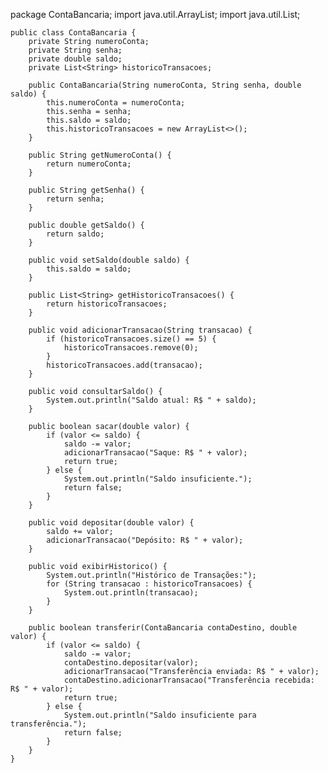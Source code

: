 package ContaBancaria;
	import java.util.ArrayList;
	import java.util.List;

	public class ContaBancaria {
	    private String numeroConta;
	    private String senha;
	    private double saldo;
	    private List<String> historicoTransacoes;

	    public ContaBancaria(String numeroConta, String senha, double saldo) {
	        this.numeroConta = numeroConta;
	        this.senha = senha;
	        this.saldo = saldo;
	        this.historicoTransacoes = new ArrayList<>();
	    }

	    public String getNumeroConta() {
	        return numeroConta;
	    }

	    public String getSenha() {
	        return senha;
	    }

	    public double getSaldo() {
	        return saldo;
	    }

	    public void setSaldo(double saldo) {
	        this.saldo = saldo;
	    }

	    public List<String> getHistoricoTransacoes() {
	        return historicoTransacoes;
	    }

	    public void adicionarTransacao(String transacao) {
	        if (historicoTransacoes.size() == 5) {
	            historicoTransacoes.remove(0);
	        }
	        historicoTransacoes.add(transacao);
	    }

	    public void consultarSaldo() {
	        System.out.println("Saldo atual: R$ " + saldo);
	    }

	    public boolean sacar(double valor) {
	        if (valor <= saldo) {
	            saldo -= valor;
	            adicionarTransacao("Saque: R$ " + valor);
	            return true;
	        } else {
	            System.out.println("Saldo insuficiente.");
	            return false;
	        }
	    }

	    public void depositar(double valor) {
	        saldo += valor;
	        adicionarTransacao("Depósito: R$ " + valor);
	    }

	    public void exibirHistorico() {
	        System.out.println("Histórico de Transações:");
	        for (String transacao : historicoTransacoes) {
	            System.out.println(transacao);
	        }
	    }

	    public boolean transferir(ContaBancaria contaDestino, double valor) {
	        if (valor <= saldo) {
	            saldo -= valor;
	            contaDestino.depositar(valor);
	            adicionarTransacao("Transferência enviada: R$ " + valor);
	            contaDestino.adicionarTransacao("Transferência recebida: R$ " + valor);
	            return true;
	        } else {
	            System.out.println("Saldo insuficiente para transferência.");
	            return false;
	        }
	    }
	}
